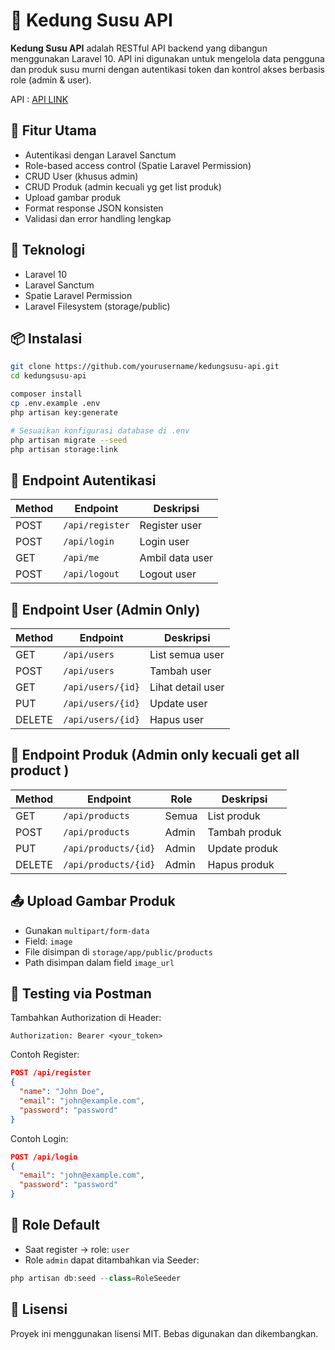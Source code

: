 # 🥛 Kedung Susu API

**Kedung Susu API** adalah RESTful API backend yang dibangun menggunakan Laravel 10. API ini digunakan untuk mengelola data pengguna dan produk susu murni dengan autentikasi token dan kontrol akses berbasis role (admin & user).

API : [API LINK](https://.postman.co/workspace/My-Workspace~d7920d57-a8a8-4064-801a-1d805ceeeb4e/collection/9887809-95f558e0-b4d6-4651-9b7c-3d290b8140f1?action=share&creator=9887809)

## 🚀 Fitur Utama

- Autentikasi dengan Laravel Sanctum
- Role-based access control (Spatie Laravel Permission)
- CRUD User (khusus admin)
- CRUD Produk (admin kecuali yg get list produk)
- Upload gambar produk
- Format response JSON konsisten
- Validasi dan error handling lengkap

## 🧱 Teknologi

- Laravel 10
- Laravel Sanctum
- Spatie Laravel Permission
- Laravel Filesystem (storage/public)

## 📦 Instalasi

```bash
git clone https://github.com/yourusername/kedungsusu-api.git
cd kedungsusu-api

composer install
cp .env.example .env
php artisan key:generate

# Sesuaikan konfigurasi database di .env
php artisan migrate --seed
php artisan storage:link
```

## 🔐 Endpoint Autentikasi

| Method | Endpoint       | Deskripsi         |
|--------|----------------|-------------------|
| POST   | `/api/register` | Register user     |
| POST   | `/api/login`    | Login user        |
| GET    | `/api/me`       | Ambil data user   |
| POST   | `/api/logout`   | Logout user       |

## 👥 Endpoint User (Admin Only)

| Method | Endpoint             | Deskripsi           |
|--------|----------------------|---------------------|
| GET    | `/api/users`         | List semua user     |
| POST   | `/api/users`         | Tambah user         |
| GET    | `/api/users/{id}`    | Lihat detail user   |
| PUT    | `/api/users/{id}`    | Update user         |
| DELETE | `/api/users/{id}`    | Hapus user          |

## 🛒 Endpoint Produk (Admin only kecuali get all product )

| Method | Endpoint               | Role    | Deskripsi         |
|--------|------------------------|---------|-------------------|
| GET    | `/api/products`        | Semua   | List produk       |
| POST   | `/api/products`        | Admin   | Tambah produk     |
| PUT    | `/api/products/{id}`   | Admin   | Update produk     |
| DELETE | `/api/products/{id}`   | Admin   | Hapus produk      |

## 📤 Upload Gambar Produk

- Gunakan `multipart/form-data`
- Field: `image`
- File disimpan di `storage/app/public/products`
- Path disimpan dalam field `image_url`

## 🧪 Testing via Postman

Tambahkan Authorization di Header:
```
Authorization: Bearer <your_token>
```

Contoh Register:
```json
POST /api/register
{
  "name": "John Doe",
  "email": "john@example.com",
  "password": "password"
}
```

Contoh Login:
```json
POST /api/login
{
  "email": "john@example.com",
  "password": "password"
}
```

## 🔐 Role Default

- Saat register → role: `user`
- Role `admin` dapat ditambahkan via Seeder:
```php
php artisan db:seed --class=RoleSeeder
```

## 📝 Lisensi

Proyek ini menggunakan lisensi MIT. Bebas digunakan dan dikembangkan.

